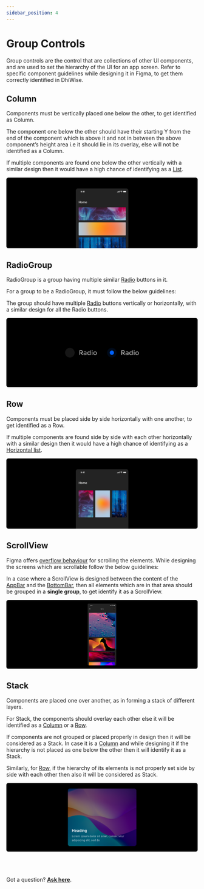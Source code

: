 ```yaml
---
sidebar_position: 4
---
```


# Group Controls 

Group controls are the control that are collections of other UI components, and are used to set the hierarchy of the UI for an app screen. Refer to specific component guidelines while designing it in Figma, to get them correctly identified in DhiWise.

## Column

Components must be vertically placed one below the other, to get identified as Column.

The component one below the other should have their starting Y from the end of the component which is above it and not in between the above component’s height area i.e it should lie in its overlay, else will not be identified as a Column.

If multiple components are found one below the other vertically with a similar design then it would have a high chance of identifying as a <a href="/docs/Designguidelines/component-specific-guidelines/output-controls#list-view">List</a>.

  ![Example banner](./img/GroupControl/Column.png)

## RadioGroup
RadioGroup is a group having multiple similar <a href="/docs/Designguidelines/component-specific-guidelines/input-controls#radio">Radio</a> buttons in it.

For a group to be a RadioGroup, it must follow the below guidelines:

The group should have multiple <a href="/docs/Designguidelines/component-specific-guidelines/input-controls#radio">Radio</a>  buttons vertically or horizontally, with a similar design for all the Radio buttons.

![Example banner](./img/GroupControl/RadioGroup.png)

## Row
Components must be placed side by side horizontally with one another, to get identified as a Row.

If multiple components are found side by side with each other horizontally with a similar design then it would have a high chance of identifying as a <a href="/docs/Designguidelines/component-specific-guidelines/output-controls#list">Horizontal list</a>.

![Example banner](./img/GroupControl/Row.png)

## ScrollView
Figma offers <a href="https://help.figma.com/hc/en-us/articles/360039818734-Prototype-scrolling-with-overflow-behavior#Apply_overflow_behavior" target="_blank">overflow behaviour</a> for scrolling the elements. While designing the screens which are scrollable follow the below guidelines:

In a case where a ScrollView is designed between the content of the <a href="/docs/Designguidelines/component-specific-guidelines/navigation-controls#appbar">AppBar</a> and the <a href="/docs/Designguidelines/component-specific-guidelines/navigation-controls#bottom-bar">BottomBar</a>, then all elements which are in that area should be grouped in a **single group**, to get identify it as a ScrollView.

![Example banner](./img/GroupControl/Scrollview.png)

## Stack

Components are placed one over another, as in forming a stack of different layers.

For Stack, the components should overlay each other else it will be identified as a <a href="/docs/Designguidelines/component-specific-guidelines/group-controls#column">Column</a>  or a <a href="/docs/Designguidelines/component-specific-guidelines/group-controls#row">Row</a>.

If components are not grouped or placed properly in design then it will be considered as a Stack. In case it is a <a href="/docs/Designguidelines/component-specific-guidelines/group-controls#column">Column</a> and while designing it if the hierarchy is not placed as one below the other then it will identify it as a Stack.

Similarly, for <a href="/docs/Designguidelines/component-specific-guidelines/group-controls#row">Row</a>, if the hierarchy of its elements is not properly set side by side with each other then also it will be considered as Stack.

![Example banner](./img/GroupControl/Stack.png)

<br/>
<br/>

Got a question? [**Ask here**](https://discord.com/invite/rFMnCG5MZ7).